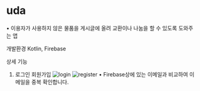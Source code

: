 # uda
• 이용자가 사용하지 않은 물품을 게시글에 올려 교환이나 나눔을 할 수 있도록 도와주는 앱

개발환경
Kotlin, Firebase

상세 기능 
1. 로그인 회원가입
![login](https://github.com/jypahn/uda/assets/142571208/d1ef1c08-8f5c-42d0-b478-6388fab99c50)
![register](https://github.com/jypahn/uda/assets/142571208/e6df5fd6-734b-4451-9401-fcd0b25136c4)
• Firebase상에 있는 이메일과 비교하여 이메일을 중복 확인합니다.
